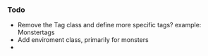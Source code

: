 

### Todo


* Remove the Tag class and define more specific tags? example: Monstertags
* Add enviroment class, primarily for monsters
* 


        
